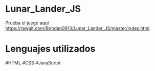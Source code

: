 # Lunar_Lander_JS
Prueba el juego aquí https://rawgit.com/Bohdan0913/Lunar_Lander_JS/master/index.html
<h1>Lenguajes utilizados</h1>
#HTML
#CSS
#JavaScript
